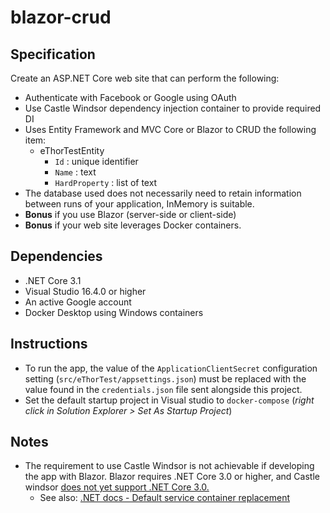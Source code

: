 # blazor-crud

## Specification

Create an ASP.NET Core web site that can perform the following:

- Authenticate with Facebook or Google using OAuth
- Use Castle Windsor dependency injection container to provide required DI
- Uses Entity Framework and MVC Core or Blazor to CRUD the following item:
  - eThorTestEntity
    - `Id` : unique identifier
    - `Name` : text
    - `HardProperty` : list of text
- The database used does not necessarily need to retain information between runs
  of your application, InMemory is suitable.
- **Bonus** if you use Blazor (server-side or client-side)
- **Bonus** if your web site leverages Docker containers.

## Dependencies

- .NET Core 3.1
- Visual Studio 16.4.0 or higher
- An active Google account
- Docker Desktop using Windows containers

## Instructions

- To run the app, the value of the `ApplicationClientSecret` configuration
  setting (`src/eThorTest/appsettings.json`) must be replaced with the value
  found in the `credentials.json` file sent alongside this project.
- Set the default startup project in Visual studio to `docker-compose` (*right
  click in Solution Explorer > Set As Startup Project*)

## Notes


- The requirement to use Castle Windsor is not achievable if developing the app
  with Blazor. Blazor requires .NET Core 3.0 or higher, and Castle windsor [does
  not yet support .NET Core 3.0.](https://github.com/castleproject/Windsor/issues/418)
  - See also: [.NET docs - Default service container replacement](https://docs.microsoft.com/en-us/aspnet/core/fundamentals/dependency-injection?view=aspnetcore-3.1#default-service-container-replacement)
